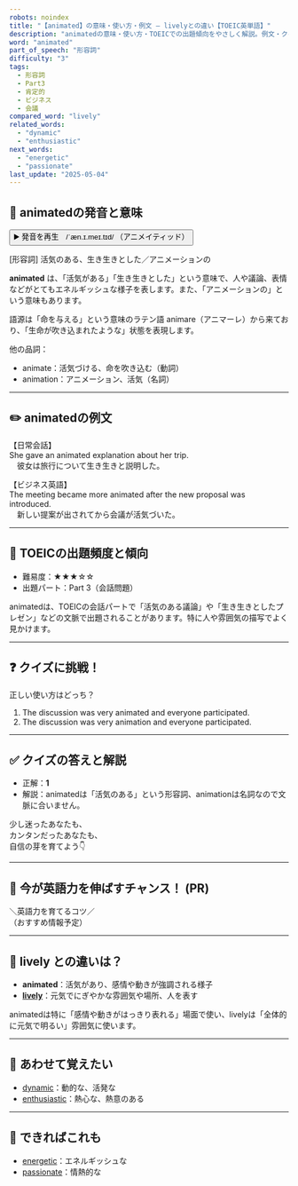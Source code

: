 ```yaml
---
robots: noindex
title: "【animated】の意味・使い方・例文 ― livelyとの違い【TOEIC英単語】"
description: "animatedの意味・使い方・TOEICでの出題傾向をやさしく解説。例文・クイズ付きでlivelyとの違いもわかりやすく学べます。"
word: "animated"
part_of_speech: "形容詞"
difficulty: "3"
tags:
  - 形容詞
  - Part3
  - 肯定的
  - ビジネス
  - 会議
compared_word: "lively"
related_words:
  - "dynamic"
  - "enthusiastic"
next_words:
  - "energetic"
  - "passionate"
last_update: "2025-05-04"
---
```


## 🔰 animatedの発音と意味

<button class="play-audio" onclick="playTTS('animated')">
  <span class="play-audio-main">
    ▶️ 発音を再生　/ˈæn.ɪ.meɪ.tɪd/
  </span>
  <span class="play-audio-sub">
    （アニメイティッド）
  </span>
</button>

[形容詞] 活気のある、生き生きとした／アニメーションの

**animated** は、「活気がある」「生き生きとした」という意味で、人や議論、表情などがとてもエネルギッシュな様子を表します。また、「アニメーションの」という意味もあります。

語源は「命を与える」という意味のラテン語 animare（アニマーレ）から来ており、「生命が吹き込まれたような」状態を表現します。

他の品詞：  
- animate：活気づける、命を吹き込む（動詞）
- animation：アニメーション、活気（名詞）

---

## ✏️ animatedの例文

【日常会話】  
She gave an animated explanation about her trip.  
　彼女は旅行について生き生きと説明した。

【ビジネス英語】  
The meeting became more animated after the new proposal was introduced.  
　新しい提案が出されてから会議が活気づいた。

---

## 🎯 TOEICの出題頻度と傾向

- 難易度：★★★☆☆
- 出題パート：Part 3（会話問題）

animatedは、TOEICの会話パートで「活気のある議論」や「生き生きとしたプレゼン」などの文脈で出題されることがあります。特に人や雰囲気の描写でよく見かけます。

---

## ❓ クイズに挑戦！

正しい使い方はどっち？

1. The discussion was very animated and everyone participated.  
2. The discussion was very animation and everyone participated.

---

## ✅ クイズの答えと解説

- 正解：**1**
- 解説：animatedは「活気のある」という形容詞、animationは名詞なので文脈に合いません。

少し迷ったあなたも、  
カンタンだったあなたも、  
自信の芽を育てよう👇️

---

## 🚀 今が英語力を伸ばすチャンス！ (PR)

<div class="info-center">
＼英語力を育てるコツ／<br>  
（おすすめ情報予定）
</div>

---

## 🤔  lively との違いは？

- **animated**：活気があり、感情や動きが強調される様子
- **[lively](/word/lively/)**：元気でにぎやかな雰囲気や場所、人を表す

animatedは特に「感情や動きがはっきり表れる」場面で使い、livelyは「全体的に元気で明るい」雰囲気に使います。

---

## 🧩 あわせて覚えたい

- [dynamic](/word/dynamic/)：動的な、活発な
- [enthusiastic](/word/enthusiastic/)：熱心な、熱意のある

---

## 📖 できればこれも

- [energetic](/word/energetic/)：エネルギッシュな
- [passionate](/word/passionate/)：情熱的な

<!-- cvid: aid16_bid04 -->
